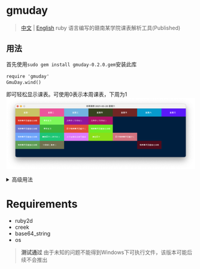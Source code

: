 # gmuday
> [中文](./README.md) | [English](README_en.md) ruby 语言编写的赣南某学院课表解析工具(Published)

## 用法
首先使用`sudo gem install gmuday-0.2.0.gem`安装此库
```
require 'gmuday'
GmuDay.wind()
```
即可轻松显示课表。可使用0表示本周课表，下周为1
![周课表](./example/course.png)

<details>
<summary>高级用法</summary>
<h3><a>GmuDay.stone</a></h3>
<pre>
require 'gmuday'
GmuDay.stone(0, "19 xx [1-2]班", "")

show
</pre>
三个参数分别表示*本周*，*班级*，*初始值*。看下周课表，第二个参数为1；看上周课表，则为-1。以此类推
初始值可以不写，但为"w"时表示课表初始页显示上课地点(where)  

如果你想增加点击查看上课地点， [请看这里](example/README.md)

<h3><a>GmuDay.parse</a></h3>
返回包含某些天课表的数组(Array)
<pre>
GmuDay.parse("example.xlsx", "19 xx [1-2]班”, 1, 7)
</pre>
解析不用高亮输出，参数为四个

<h3><a>GmuDay.course</a></h3>
命令格式化打印课表，参数如下
<pre>
GmuDay.course("example.xlsx", ["19 xx [1-2]班", "19 xx [3-4]班",],["19 xx [1-2]班",], 1, 7)
</pre>
参数解析：  </br>
<code>arg0</code>：课表路径，可能支持url  </br>
<code>arg1</code>: 班级名称。介绍与下方类似  </br>
<code>arg2</code>: 高亮输出指定班级课程，未指定则为普通色。指定多个班级用<code>Array</code>，单个班级<code>String</code>或<code>Array</code> </br>
<code>arg3 、arg4</code>： 0,0表示当前一天， 1,1表示明天，-1,3表示过去一天到未来三天，1,7表示明天开始的未来7天，以此类推  
<img src="./example/cli.png" alt="案例" style="max-width:100%;">
</details>

# Requirements
+ ruby2d
+ creek
+ base64_string
+ os

>  **测试通过** 由于未知的问题不能得到Windows下可执行文件，该版本可能后续不会推出
